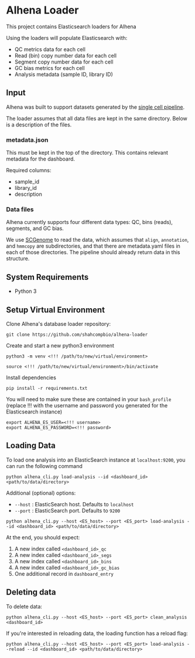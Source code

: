 # Alhena Loader

This project contains Elasticsearch loaders for Alhena

Using the loaders will populate Elasticsearch with:

- QC metrics data for each cell
- Read (bin) copy number data for each cell
- Segment copy number data for each cell
- GC bias metrics for each cell
- Analysis metadata (sample ID, library ID)

## Input

Alhena was built to support datasets generated by the [single cell pipeline](https://github.com/shahcompbio/single_cell_pipeline).

The loader assumes that all data files are kept in the same directory. Below is a description of the files.

### metadata.json

This must be kept in the top of the directory. This contains relevant metadata for the dashboard.

Required columns:

- sample_id
- library_id
- description

### Data files

Alhena currently supports four different data types: QC, bins (reads), segments, and GC bias.

We use [SCGenome](https://github.com/shahcompbio/scgenome) to read the data, which assumes that `align`, `annotation`, and `hmmcopy` are subdirectories, and that there are metadata.yaml files in each of those directories. The pipeline should already return data in this structure.

## System Requirements

- Python 3

## Setup Virtual Environment

Clone Alhena's database loader repository:

```
git clone https://github.com/shahcompbio/alhena-loader
```

Create and start a new python3 environment

```
python3 -m venv <!!! /path/to/new/virtual/environment>

source <!!! /path/to/new/virtual/environment>/bin/activate
```

Install dependencies

```
pip install -r requirements.txt
```

You will need to make sure these are contained in your `bash_profile` (replace !!! with the username and password you generated for the Elasticsearch instance)

```
export ALHENA_ES_USER=<!!! username>
export ALHENA_ES_PASSWORD=<!!! password>
```

## Loading Data

To load one analysis into an ElasticSearch instance at `localhost:9200`, you can run the following command

```
python alhena_cli.py load-analysis --id <dashboard_id> <path/to/data/directory>
```

Additional (optional) options:

- `--host` : ElasticSearch host. Defaults to `localhost`
- `--port` : ElasticSearch port. Defaults to `9200`

```
python alhena_cli.py --host <ES_host> --port <ES_port> load-analysis --id <dashboard_id> <path/to/data/directory>
```

At the end, you should expect:

1. A new index called `<dashboard_id>_qc`
2. A new index called `<dashboard_id>_segs`
3. A new index called `<dashboard_id>_bins`
4. A new index called `<dashboard_id>_gc_bias`
5. One additional record in `dashboard_entry`

## Deleting data

To delete data:

```
python alhena_cli.py --host <ES_host> --port <ES_port> clean_analysis <dashboard_id>
```

If you're interested in reloading data, the loading function has a reload flag:

```
python alhena_cli.py --host <ES_host> --port <ES_port> load-analysis --reload --id <dashboard_id> <path/to/data/directory>
```
